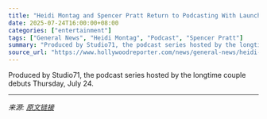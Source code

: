 ```yaml
---
title: "Heidi Montag and Spencer Pratt Return to Podcasting With Launch of ‘The Fame Game’"
date: 2025-07-24T16:00:00+08:00
categories: ["entertainment"]
tags: ["General News", "Heidi Montag", "Podcast", "Spencer Pratt"]
summary: "Produced by Studio71, the podcast series hosted by the longtime couple debuts Thursday, July 24."
source_url: "https://www.hollywoodreporter.com/news/general-news/heidi-montag-spencer-pratt-podcast-the-fame-game-1236326586/"
---
```


Produced by Studio71, the podcast series hosted by the longtime couple debuts Thursday, July 24.

---

*来源: [原文链接](https://www.hollywoodreporter.com/news/general-news/heidi-montag-spencer-pratt-podcast-the-fame-game-1236326586/)*
